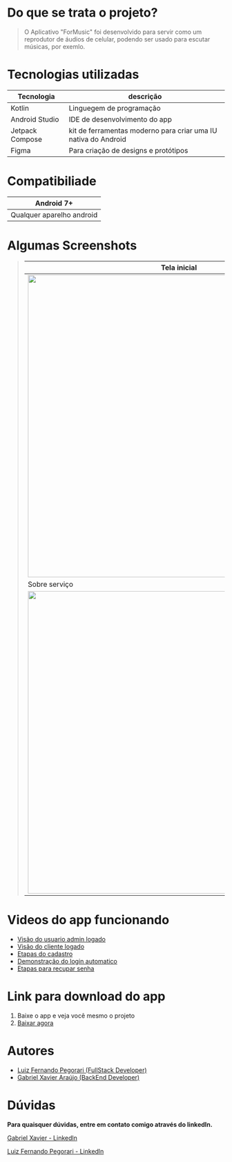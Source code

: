 # Do que se trata o projeto?

> O Aplicativo "ForMusic" foi desenvolvido para servir como um reprodutor de áudios de celular, podendo ser usado para escutar músicas, por exemlo.

# Tecnologias utilizadas

Tecnologia | descrição
-----------|----------
Kotlin | Linguegem de programação
Android Studio | IDE de desenvolvimento do app
Jetpack Compose | kit de ferramentas moderno para criar uma IU nativa do Android
Figma | Para criação de designs e protótipos

# Compatibiliade

Android 7+|
--------|
Qualquer aparelho android|

# Algumas Screenshots
> Tela inicial | Servicos 
> ------------------|-------------
> <img src="[ForMusicAppapp/src/main/screenshots/music_list.jpeg](https://github.com/GabrielPw/ForMusicApp/blob/main/app/src/main/screenshots/music_list.jpeg)" height="700px"/> | <img src="https://user-images.githubusercontent.com/74561722/211220881-453d37dc-3065-4cf3-aed5-4dd698c11d0e.jpg" height="700px"/> 
> Sobre serviço | Agendamento
> <img src="https://user-images.githubusercontent.com/74561722/211220884-90c94663-a8aa-424e-9e8e-b0d68d332da1.jpg" height="700px"/> | <img src="https://user-images.githubusercontent.com/74561722/211220889-d86b5409-8c3d-4e21-9c92-73ff63d14808.jpg" height="700px"/>



# Videos do app funcionando

* <a href="https://drive.google.com/file/d/1_b-ImC5_Z0FzI_YhOhkIPpCRNUHH4ryU/view?usp=share_link">Visão do usuario admin logado</a>
* <a href="https://drive.google.com/file/d/1_Yc875rPPabt4-i3PY_6Y-9vra_EVDZW/view?usp=share_link">Visão do cliente logado</a>
* <a href="https://drive.google.com/file/d/1_drqLx4NXI0F27C1rRZD0gXlliF8n8Rk/view?usp=share_link">Etapas do cadastro</a>
* <a href="https://drive.google.com/file/d/1_o4Bc5G6slwCBODmEoZElesvLp5Lj-kn/view?usp=share_link">Demonstração do login automatico</a>
* <a href="https://drive.google.com/file/d/1_lx3uvcErI6as895YnPGWdWorPyk3qbq/view?usp=share_link">Etapas para recupar senha</a>

# Link para download do app
1. Baixe o app e veja você mesmo o projeto
2. <a href="https://drive.google.com/file/d/1rtiflkn0tXZ1iLzkAG7Ret7RzuJM1aiG/view?usp=share_link"> Baixar agora</a>

# Autores

* <a href="https://github.com/luizfernandope">Luiz Fernando Pegorari (FullStack Developer)</a>
* <a href="https://github.com/GabrielPw">Gabriel Xavier Araújo (BackEnd Developer)</a>

# Dúvidas
<b>Para quaisquer dúvidas, entre em contato comigo através do linkedIn.</b>
<br>

<a href="https://www.linkedin.com/in/gabriel-xavier-a5b762242">Gabriel Xavier - Linkedln</a>
<p><a href="https://www.linkedin.com/in/luiz-fernando-pegorari-78b853225/">Luiz Fernando Pegorari - Linkedln</a></p>
